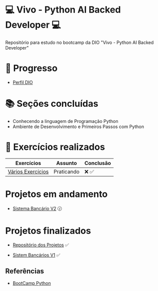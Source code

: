 
# 💻️ Vivo - Python AI Backed Developer 💻️

Repositório para estudo no bootcamp da DIO "Vivo - Python AI Backed Developer"

# 📶 Progresso

- [Perfil DIO](web.dio.me/users/bluizfillypper)

# 📚️ Seções concluídas

- Conhecendo a linguagem de Programação Python
- Ambiente de Desenvolvimento e Primeiros Passos com Python

# 📑 Exercícios realizados

| Exercícios | Assunto | Conclusão |
|------------|---------|-----------|
|[Vários Exercícios](https://github.com/Fillypper/curso_de_python_fundamentos)| Praticando | ❌ ✅ |

# Projetos em andamento
- [Sistema Bancário V2](https://github.com/Fillypper/desafio_sistema_bancario/blob/main/sistema_bancario_v2.py) 🕜️

# Projetos finalizados
- [Repositório dos Projetos](https://github.com/Fillypper/desafio_sistema_bancario) ✅

- [Sistem Bancários V1](https://github.com/Fillypper/desafio_sistema_bancario/blob/main/sistema_bancario.py) ✅

## Referências

- [BootCamp Python](https://www.dio.me/bootcamp/coding-future-vivo-python-ai-backend-developer)

